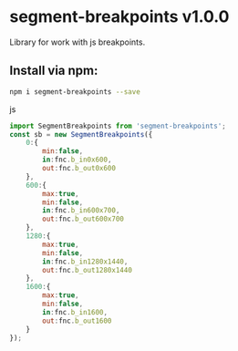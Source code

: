 segment-breakpoints v1.0.0
===================
Library for work with js breakpoints.

Install via npm:
-------------------
```sh
npm i segment-breakpoints --save
```
js
```javascript
import SegmentBreakpoints from 'segment-breakpoints';
const sb = new SegmentBreakpoints({
    0:{
        min:false,
        in:fnc.b_in0x600,
        out:fnc.b_out0x600
    },
    600:{
        max:true,
        min:false,
        in:fnc.b_in600x700,
        out:fnc.b_out600x700
    },
    1280:{
        max:true,
        min:false,
        in:fnc.b_in1280x1440,
        out:fnc.b_out1280x1440
    },
    1600:{
        max:true,
        min:false,
        in:fnc.b_in1600,
        out:fnc.b_out1600
    }
});
```